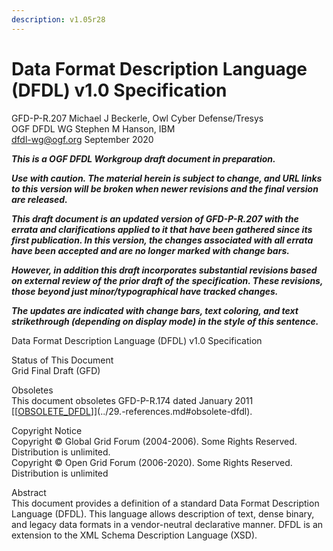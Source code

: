 ```yaml
---
description: v1.05r28
---
```


# Data Format Description Language \(DFDL\) v1.0 Specification

GFD-P-R.207                                                     Michael J Beckerle,  Owl Cyber Defense/Tresys  
OGF DFDL WG                                                                                    Stephen M Hanson, IBM  
dfdl-wg@ogf.org                                                                                               September 2020

_**This is a OGF DFDL Workgroup draft document in preparation.**_

_**Use with caution. The material herein is subject to change, and URL links to this version will be broken when newer revisions and the final version are released.**_

_**This draft document is an updated version of GFD-P-R.207 with the errata and clarifications applied to it that have been gathered since its first publication. In this version, the changes associated with all errata have been accepted and are no longer marked with change bars.**_

_**However, in addition this draft incorporates substantial revisions based on external review of the prior draft of the specification. These revisions, those beyond just minor/typographical have tracked changes.**_

_**The updates are indicated with change bars, text coloring, and text strikethrough \(depending on display mode\) in the style of this sentence.**_

Data Format Description Language \(DFDL\) v1.0 Specification

Status of This Document  
Grid Final Draft \(GFD\)

Obsoletes  
This document obsoletes GFD-P-R.174 dated January 2011 [\[[OBSOLETE\_DFDL]()\]](../29.-references.md#obsolete-dfdl).

Copyright Notice  
Copyright © Global Grid Forum \(2004-2006\). Some Rights Reserved. Distribution is unlimited.  
Copyright © Open Grid Forum \(2006-2020\). Some Rights Reserved. Distribution is unlimited

Abstract  
This document provides a definition of a standard Data Format Description Language \(DFDL\). This language allows description of text, dense binary, and legacy data formats in a vendor-neutral declarative manner. DFDL is an extension to the XML Schema Description Language \(XSD\).

